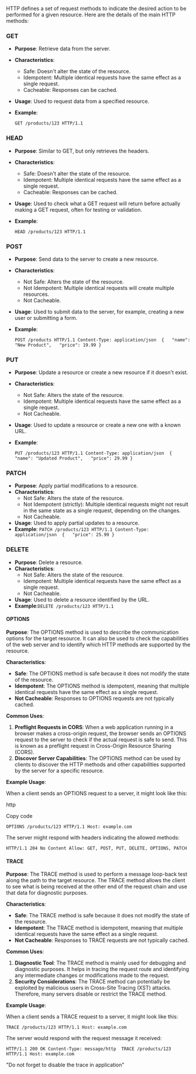 HTTP defines a set of request methods to indicate the desired action to be performed for a given resource. Here are the details of the main HTTP methods:

### GET

- **Purpose**: Retrieve data from the server.
- **Characteristics**:
    - Safe: Doesn't alter the state of the resource.
    - Idempotent: Multiple identical requests have the same effect as a single request.
    - Cacheable: Responses can be cached.
- **Usage**: Used to request data from a specified resource.
- **Example**:
        
    `GET /products/123 HTTP/1.1`
    

### HEAD

- **Purpose**: Similar to GET, but only retrieves the headers.
- **Characteristics**:
    - Safe: Doesn't alter the state of the resource.
    - Idempotent: Multiple identical requests have the same effect as a single request.
    - Cacheable: Responses can be cached.
- **Usage**: Used to check what a GET request will return before actually making a GET request, often for testing or validation.
- **Example**:
    
    `HEAD /products/123 HTTP/1.1`
    

### POST

- **Purpose**: Send data to the server to create a new resource.
- **Characteristics**:
    - Not Safe: Alters the state of the resource.
    - Not Idempotent: Multiple identical requests will create multiple resources.
    - Not Cacheable.
- **Usage**: Used to submit data to the server, for example, creating a new user or submitting a form.
- **Example**:
    
    `POST /products HTTP/1.1 Content-Type: application/json  {   "name": "New Product",   "price": 19.99 }`
    

### PUT

- **Purpose**: Update a resource or create a new resource if it doesn't exist.
- **Characteristics**:
    - Not Safe: Alters the state of the resource.
    - Idempotent: Multiple identical requests have the same effect as a single request.
    - Not Cacheable.
- **Usage**: Used to update a resource or create a new one with a known URL.
- **Example**:
    
    `PUT /products/123 HTTP/1.1 Content-Type: application/json  {   "name": "Updated Product",   "price": 29.99 }`
    

### PATCH

- **Purpose**: Apply partial modifications to a resource.
- **Characteristics**:
    - Not Safe: Alters the state of the resource.
    - Not Idempotent (strictly): Multiple identical requests might not result in the same state as a single request, depending on the changes.
    - Not Cacheable.
- **Usage**: Used to apply partial updates to a resource.
- **Example**:
    `PATCH /products/123 HTTP/1.1 Content-Type: application/json  {   "price": 25.99 }`
    

### DELETE

- **Purpose**: Delete a resource.
- **Characteristics**:
    - Not Safe: Alters the state of the resource.
    - Idempotent: Multiple identical requests have the same effect as a single request.
    - Not Cacheable.
- **Usage**: Used to delete a resource identified by the URL.
- **Example**:`DELETE /products/123 HTTP/1.1`
    

#### OPTIONS 

**Purpose**: The OPTIONS method is used to describe the communication options for the target resource. It can also be used to check the capabilities of the web server and to identify which HTTP methods are supported by the resource.

**Characteristics**:

- **Safe**: The OPTIONS method is safe because it does not modify the state of the resource.
- **Idempotent**: The OPTIONS method is idempotent, meaning that multiple identical requests have the same effect as a single request.
- **Not Cacheable**: Responses to OPTIONS requests are not typically cached.

**Common Uses**:

1. **Preflight Requests in CORS**: When a web application running in a browser makes a cross-origin request, the browser sends an OPTIONS request to the server to check if the actual request is safe to send. This is known as a preflight request in Cross-Origin Resource Sharing (CORS).
2. **Discover Server Capabilities**: The OPTIONS method can be used by clients to discover the HTTP methods and other capabilities supported by the server for a specific resource.

**Example Usage**:

When a client sends an OPTIONS request to a server, it might look like this:

http

Copy code

`OPTIONS /products/123 HTTP/1.1 Host: example.com`

The server might respond with headers indicating the allowed methods:

`HTTP/1.1 204 No Content Allow: GET, POST, PUT, DELETE, OPTIONS, PATCH`
    

#### TRACE 

**Purpose**: The TRACE method is used to perform a message loop-back test along the path to the target resource. The TRACE method allows the client to see what is being received at the other end of the request chain and use that data for diagnostic purposes.

**Characteristics**:

- **Safe**: The TRACE method is safe because it does not modify the state of the resource.
- **Idempotent**: The TRACE method is idempotent, meaning that multiple identical requests have the same effect as a single request.
- **Not Cacheable**: Responses to TRACE requests are not typically cached.

**Common Uses**:

1. **Diagnostic Tool**: The TRACE method is mainly used for debugging and diagnostic purposes. It helps in tracing the request route and identifying any intermediate changes or modifications made to the request.
2. **Security Considerations**: The TRACE method can potentially be exploited by malicious users in Cross-Site Tracing (XST) attacks. Therefore, many servers disable or restrict the TRACE method.

**Example Usage**:

When a client sends a TRACE request to a server, it might look like this:

`TRACE /products/123 HTTP/1.1 Host: example.com`

The server would respond with the request message it received:

`HTTP/1.1 200 OK Content-Type: message/http  TRACE /products/123 HTTP/1.1 Host: example.com`


"Do not forget to disable the trace in application"